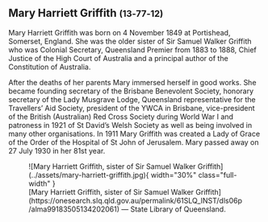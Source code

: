 ## Mary Harriett Griffith <small>(13‑77‑12)</small>

Mary Harriett Griffith was born on 4 November 1849 at Portishead, Somerset, England. She was the older sister of Sir Samuel Walker Griffith who was Colonial Secretary, Queensland Premier from 1883 to 1888, Chief Justice of the High Court of Australia and a principal author of the Constitution of Australia.

After the deaths of her parents Mary immersed herself in good works. She became founding secretary of the Brisbane Benevolent Society, honorary secretary of the Lady Musgrave Lodge, Queensland representative for the Travellers’ Aid Society, president of the YWCA in Brisbane, vice-president of the British (Australian) Red Cross Society during World War I and patroness in 1921 of St David’s Welsh Society as well as being involved in many other organisations. In 1911 Mary Griffith was created a Lady of Grace of the Order of the Hospital of St John of Jerusalem. Mary passed away on 27 July 1930 in her 81st year.

<figure markdown>
  ![Mary Harriett Griffith, sister of Sir Samuel Walker Griffith](../assets/mary-harriett-griffith.jpg){ width="30%" class="full-width" }
  <figcaption markdown>[Mary Harriett Griffith, sister of Sir Samuel Walker Griffith](https://onesearch.slq.qld.gov.au/permalink/61SLQ_INST/dls06p/alma99183505134202061) — State Library of Queensland.</figcaption>
</figure>